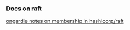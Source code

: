 
### Docs on raft

[ongardie notes on membership in hashicorp/raft](https://github.com/hashicorp/raft/blob/main/membership.md)
